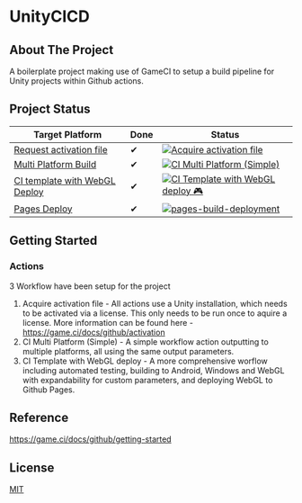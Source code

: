 # UnityCICD

## About The Project
A boilerplate project making use of GameCI to setup a build pipeline for Unity projects within Github actions. 

## Project Status
| Target Platform             | Done | Status |
|-------------------------|------|--------|
| [Request activation file](https://github.com/marketplace/actions/unity-request-activation-file) | ✔ | [![Acquire activation file](https://github.com/rosshaydenkelly/UnityCICD/actions/workflows/activation.yml/badge.svg)](https://github.com/rosshaydenkelly/UnityCICD/actions/workflows/activation.yml) |
| [Multi Platform Build](https://github.com/marketplace/actions/unity-builder) | ✔ | [![CI Multi Platform (Simple)](https://github.com/rosshaydenkelly/UnityCICD/actions/workflows/main.yml/badge.svg)](https://github.com/rosshaydenkelly/UnityCICD/actions/workflows/main.yml) |
| [CI template with WebGL Deploy](https://github.com/rosshaydenkelly/UnityCICD/actions/workflows/mainWebDeploy.yml) | ✔ | [![CI Template with WebGL deploy 🎮](https://github.com/rosshaydenkelly/UnityCICD/actions/workflows/mainWebDeploy.yml/badge.svg)](https://github.com/rosshaydenkelly/UnityCICD/actions/workflows/mainWebDeploy.yml) |
| [Pages Deploy](https://github.com/rosshaydenkelly/UnityCICD/actions/workflows/pages/pages-build-deployment) | ✔ | [![pages-build-deployment](https://github.com/rosshaydenkelly/UnityCICD/actions/workflows/pages/pages-build-deployment/badge.svg)](https://github.com/rosshaydenkelly/UnityCICD/actions/workflows/pages/pages-build-deployment) |


## Getting Started

### Actions
3 Workflow have been setup for the project
1. Acquire activation file - All actions use a Unity installation, which needs to be activated via a license. This only needs to be run once to aquire a license. More information can be found here - https://game.ci/docs/github/activation
2. CI Multi Platform (Simple) - A simple workflow action outputting to multiple platforms, all using the same output parameters. 
3. CI Template with WebGL deploy - A more comprehensive worflow including automated testing, building to Android, Windows and WebGL with expandability for custom parameters, and deploying WebGL to Github Pages.

## Reference
https://game.ci/docs/github/getting-started

## License
[MIT](https://choosealicense.com/licenses/mit/)
